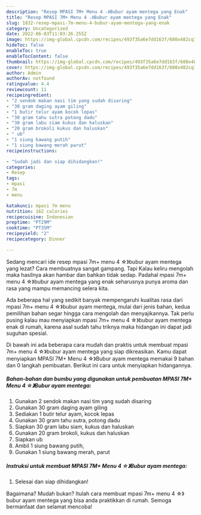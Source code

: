 ```yaml
---
description: "Resep MPASI 7M+ Menu 4 ☆》Bubur ayam mentega yang Enak"
title: "Resep MPASI 7M+ Menu 4 ☆》Bubur ayam mentega yang Enak"
slug: 1832-resep-mpasi-7m-menu-4-bubur-ayam-mentega-yang-enak
category: Uncategorized
date: 2022-06-03T11:03:26.255Z
image: https://img-global.cpcdn.com/recipes/493f35a6e7dd163f/680x482cq70/mpasi-7m-menu-4-bubur-ayam-mentega-foto-resep-utama.jpg
hideToc: false
enableToc: true
enableTocContent: false
thumbnail: https://img-global.cpcdn.com/recipes/493f35a6e7dd163f/680x482cq70/mpasi-7m-menu-4-bubur-ayam-mentega-foto-resep-utama.jpg
cover: https://img-global.cpcdn.com/recipes/493f35a6e7dd163f/680x482cq70/mpasi-7m-menu-4-bubur-ayam-mentega-foto-resep-utama.jpg
author: Admin
authorAv: notfound
ratingvalue: 4.4
reviewcount: 11
recipeingredient:
- "2 sendok makan nasi tim yang sudah disaring"
- "30 gram daging ayam giling"
- "1 butir telur ayam kocok lepas"
- "30 gram tahu sutra potong dadu"
- "30 gram labu siam kukus dan haluskan"
- "20 gram brokoli kukus dan haluskan"
- " ub"
- "1 siung bawang putih"
- "1 siung bawang merah parut"
recipeinstructions:

- "Sudah jadi dan siap dihidangkan!"
categories:
- Resep
tags:
- mpasi
- 7m
- menu

katakunci: mpasi 7m menu 
nutrition: 162 calories
recipecuisine: Indonesian
preptime: "PT29M"
cooktime: "PT35M"
recipeyield: "2"
recipecategory: Dinner

---
```



Sedang mencari ide resep mpasi 7m+ menu 4 ☆》bubur ayam mentega yang lezat? Cara membuatnya sangat gampang. Tapi Kalau keliru mengolah maka hasilnya akan hambar dan bahkan tidak sedap. Padahal mpasi 7m+ menu 4 ☆》bubur ayam mentega yang enak seharusnya punya aroma dan rasa yang mampu memancing selera kita.




Ada beberapa hal yang sedikit banyak mempengaruhi kualitas rasa dari mpasi 7m+ menu 4 ☆》bubur ayam mentega, mulai dari jenis bahan, kedua pemilihan bahan segar hingga cara mengolah dan menyajikannya. Tak perlu pusing kalau mau menyiapkan mpasi 7m+ menu 4 ☆》bubur ayam mentega enak di rumah, karena asal sudah tahu triknya maka hidangan ini dapat jadi suguhan spesial.


Di bawah ini ada beberapa cara mudah dan praktis untuk membuat mpasi 7m+ menu 4 ☆》bubur ayam mentega yang siap dikreasikan. Kamu dapat menyiapkan MPASI 7M+ Menu 4 ☆》Bubur ayam mentega memakai 9 bahan dan 0 langkah pembuatan. Berikut ini cara untuk menyiapkan hidangannya.

<!--inarticleads1-->

##### Bahan-bahan dan bumbu yang digunakan untuk pembuatan MPASI 7M+ Menu 4 ☆》Bubur ayam mentega:

1. Gunakan 2 sendok makan nasi tim yang sudah disaring
1. Gunakan 30 gram daging ayam giling
1. Sediakan 1 butir telur ayam, kocok lepas
1. Gunakan 30 gram tahu sutra, potong dadu
1. Siapkan 30 gram labu siam, kukus dan haluskan
1. Gunakan 20 gram brokoli, kukus dan haluskan
1. Siapkan  ub
1. Ambil 1 siung bawang putih,
1. Gunakan 1 siung bawang merah, parut




<!--inarticleads2-->

##### Instruksi untuk membuat MPASI 7M+ Menu 4 ☆》Bubur ayam mentega:


1. Selesai dan siap dihidangkan!



Bagaimana? Mudah bukan? Itulah cara membuat mpasi 7m+ menu 4 ☆》bubur ayam mentega yang bisa anda praktikkan di rumah. Semoga bermanfaat dan selamat mencoba!
